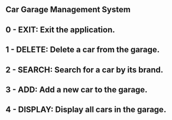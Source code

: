 ## Car Garage Management System

###
## 0 - EXIT: Exit the application.
## 1 - DELETE: Delete a car from the garage.
## 2 - SEARCH: Search for a car by its brand.
## 3 - ADD: Add a new car to the garage.
## 4 - DISPLAY: Display all cars in the garage.
